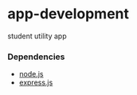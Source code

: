 # app-development
student utility app

### Dependencies
* [node.js](https://nodejs.org/en/)
* [express.js](https://github.com/expressjs/express)
